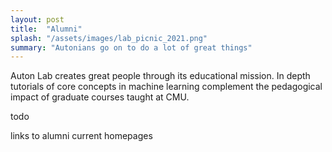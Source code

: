 ```yaml
---
layout: post
title:  "Alumni"
splash: "/assets/images/lab_picnic_2021.png"
summary: "Autonians go on to do a lot of great things"
---
```


Auton Lab creates great people through its educational mission.
In depth tutorials of core concepts in machine learning complement the pedagogical impact of graduate courses taught at CMU.

todo

links to alumni current homepages
